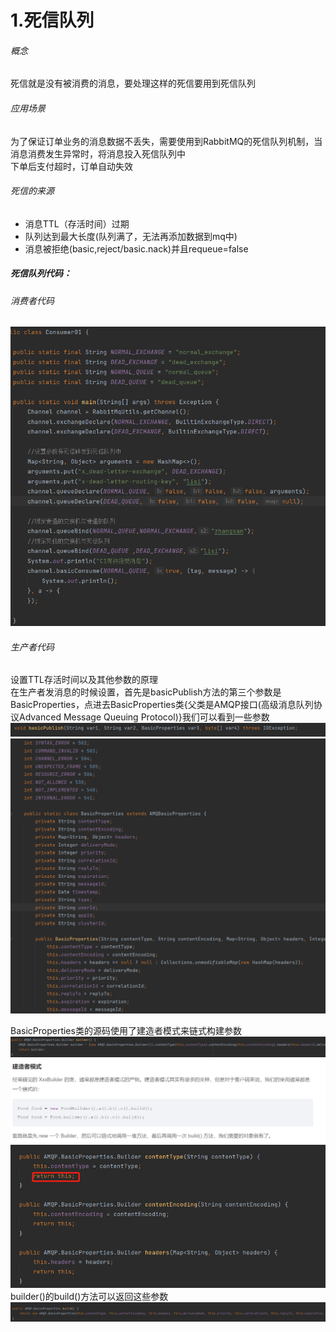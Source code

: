 # 1.死信队列   
###### 概念  
死信就是没有被消费的消息，要处理这样的死信要用到死信队列   
###### 应用场景
为了保证订单业务的消息数据不丢失，需要使用到RabbitMQ的死信队列机制，当消息消费发生异常时，将消息投入死信队列中   
下单后支付超时，订单自动失效   

###### 死信的来源
* 消息TTL（存活时间）过期   
* 队列达到最大长度(队列满了，无法再添加数据到mq中)
* 消息被拒绝(basic,reject/basic.nack)并且requeue=false

##### 死信队列代码：

###### 消费者代码
![img_65.png](img_65.png)   

###### 生产者代码




设置TTL存活时间以及其他参数的原理   
在生产者发消息的时候设置，首先是basicPublish方法的第三个参数是BasicProperties，点进去BasicProperties类{父类是AMQP接口(高级消息队列协议Advanced Message Queuing Protocol)}我们可以看到一些参数      
![img_71.png](img_71.png)    
![img_67.png](img_67.png)     

BasicProperties类的源码使用了建造者模式来链式构建参数   
![img_68.png](img_68.png)     
![img_69.png](img_69.png)     
![img_73.png](img_73.png)    
builder()的build()方法可以返回这些参数     
![img_74.png](img_74.png)    



